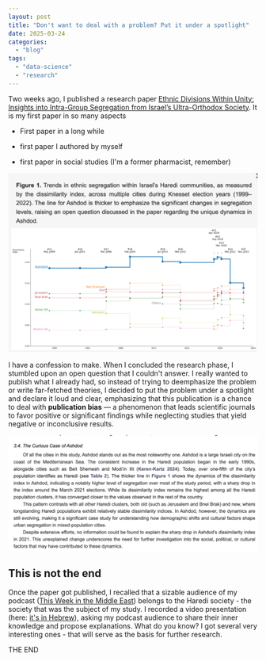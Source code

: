 ```yaml
---
layout: post
title: "Don't want to deal with a problem? Put it under a spotlight"
date: 2025-03-24
categories: 
  - "blog"
tags: 
  - "data-science"
  - "research"
---
```


Two weeks ago, I published a research paper [Ethnic Divisions Within Unity: Insights into Intra-Group Segregation from Israel’s Ultra-Orthodox Society](https://www.mdpi.com/2076-0760/14/3/169). It is my first paper in so many aspects

- First paper in a long while

- first paper I authored by myself

- first paper in social studies (I'm a former pharmacist, remember)

![](/assets/images/2025/03/image-1.png?w=1024)

I have a confession to make. When I concluded the research phase, I stumbled upon an open question that I couldn't answer. I really wanted to publish what I already had, so instead of trying to deemphasize the problem or write far-fetched theories, I decided to put the problem under a spotlight and declare it loud and clear, emphasizing that this publication is a chance to deal with **publication bias** — a phenomenon that leads scientific journals to favor positive or significant findings while neglecting studies that yield negative or inconclusive results.

![](/assets/images/2025/03/image.png?w=1024)

## This is not the end

Once the paper got published, I recalled that a sizable audience of my podcast ([This Week in the Middle East](https://anchor.fm/hashavua)) belongs to the Haredi society - the society that was the subject of my study. I recorded a video presentation (here: [it's in Hebrew](https://www.youtube.com/watch?v=8ix-wutbKMk&ab_channel=%D7%94%D7%A9%D7%91%D7%95%D7%A2%D7%91%D7%9E%D7%96%D7%A8%D7%97%D7%94%D7%AA%D7%99%D7%9B%D7%95%D7%9FThisWeekintheMiddleEast)), asking my podcast audience to share their inner knowledge and propose explanations. What do you know? I got several very interesting ones - that will serve as the basis for further research.

THE END
